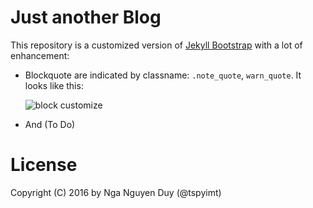 # Just another Blog

This repository is a customized version of
[Jekyll Bootstrap](http://jekyllbootstrap.com/) with a lot of enhancement:

- Blockquote are indicated by classname: `.note_quote`, `warn_quote`. It looks
  like this:
  
  ![block customize][blockquote_custom]
  
- And (To Do)

# License

Copyright (C) 2016 by Nga Nguyen Duy (@tspyimt)


[blockquote_custom]: https://goo.gl/yAubNR

